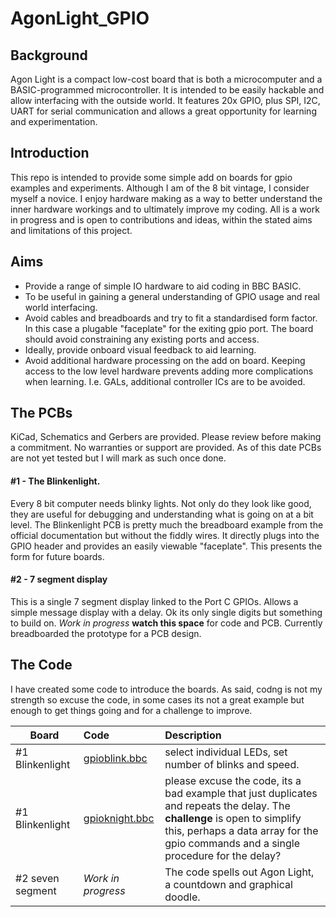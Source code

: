 # AgonLight_GPIO

## Background
Agon Light is a compact low-cost board that is both a microcomputer and a BASIC-programmed microcontroller. It is intended to be easily hackable and allow interfacing with the outside world. It features 20x GPIO, plus SPI, I2C, UART for serial communication and allows a great opportunity for learning and experimentation.

## Introduction 

This repo is intended to provide some simple add on boards for gpio examples and experiments. Although I am of the 8 bit vintage, I consider myself a novice. I enjoy hardware making as a way to better understand the inner hardware workings and to ultimately improve my coding. All is a work in progress and is open to contributions and ideas, within the stated aims and limitations of this project.

## Aims
* Provide a range of simple IO hardware to aid coding in BBC BASIC.
* To be useful in gaining a general understanding of GPIO usage and real world interfacing.
* Avoid cables and breadboards and try to fit a standardised form factor. In this case a plugable "faceplate" for the exiting gpio port. The board should avoid constraining any existing ports and access.
* Ideally, provide onboard visual feedback to aid learning.
* Avoid additional hardware processing on the add on board. Keeping access to the low level hardware prevents adding more complications when learning. I.e. GALs, additional controller ICs are to be avoided.

## The PCBs

KiCad, Schematics and Gerbers are provided. Please review before making a commitment. No warranties or support are provided. As of this date PCBs are not yet tested but I will mark as such once done.

#### #1 - The Blinkenlight.
Every 8 bit computer needs blinky lights. Not only do they look like good, they are useful for debugging and understanding what is going on at a bit level.
The Blinkenlight PCB is pretty much the breadboard example from the official documentation but without the fiddly wires. It directly plugs into the GPIO header and provides an easily viewable "faceplate". This presents the form for future boards.

#### #2 - 7 segment display
This is a single 7 segment display linked to the Port C GPIOs. Allows a simple message display with a delay. Ok its only single digits but something to build on.
*Work in progress* **watch this space** for code and PCB. Currently breadboarded the prototype for a PCB design.

## The Code

I have created some code to introduce the boards. As said, codng is not my strength so excuse the code, in some cases its not a great example but enough to get things going and for a challenge to improve.

| Board | Code | Description |
|----------|:-------------|:-----|
|#1 Blinkenlight | [gpioblink.bbc](https://github.com/Kayto/AgonLight_GPIO/tree/main/Code) | select individual LEDs, set number of blinks and speed. |
|#1 Blinkenlight | [gpioknight.bbc](https://github.com/Kayto/AgonLight_GPIO/tree/main/Code)| please excuse the code, its a bad example that just duplicates and repeats the delay. The **challenge** is open to simplify this, perhaps a data array for the gpio commands and a single procedure for the delay?|
|#2 seven segment | *Work in progress* | The code spells out Agon Light, a countdown and graphical doodle. | 






